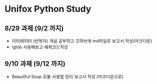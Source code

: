 Unifox Python Study
==================
8/29 과제 (9/2 까지)
---------
+ 이터레이터 (반복자) 개념 공부하고 깃허브에 md파일로 보고서 작성(마크다운)
+ iglob 사용해보고 예제코드작성

9/10 과제 (9/12 까지)
--------------------
+ Beautiful Soup 모듈 사용법 원리 보고서 작성 (마크다운으로)
